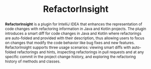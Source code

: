 ---
title: "RefactorInsight"
collection: tools
permalink: /tool/refactorinsight
tag: 'A plugin for IntelliJ IDEA that enhances the representation of code changes with refactoring information in Java and Kotlin projects.'
tool: 'https://github.com/JetBrains-Research/RefactorInsight'
video: 'https://www.youtube.com/watch?v=-6L2AKQ66nA'
abstract: '<p><b>RefactorInsight</b> is a plugin for IntelliJ IDEA that enhances the representation of code changes with refactoring information in Java and Kotlin projects. The plugin introduces a smart diff for code changes in Java and Kotlin where refactorings are auto-folded and provided with their description, thus allowing users to focus on changes that modify the code behavior like bug fixes and new  features. RefactorInsight supports three usage scenarios: viewing smart diffs with auto-folded refactorings and hints, inspecting refactorings in pull requests and at any specific commit in the project change history, and exploring the refactoring history of methods and classes.</p>'
---